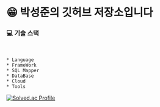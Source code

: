 
# :grin:  박성준의 깃허브 저장소입니다

### :computer: 기술 스택
<br>

    * Language
    * FrameWork
    * SQL Mapper
    * DataBase
    * Cloud
    * Tools

[![Solved.ac Profile](http://mazassumnida.wtf/api/v2/generate_badge?boj=ckckckemfdjdhk)](https://solved.ac/ckckckemfdjdhk/)
